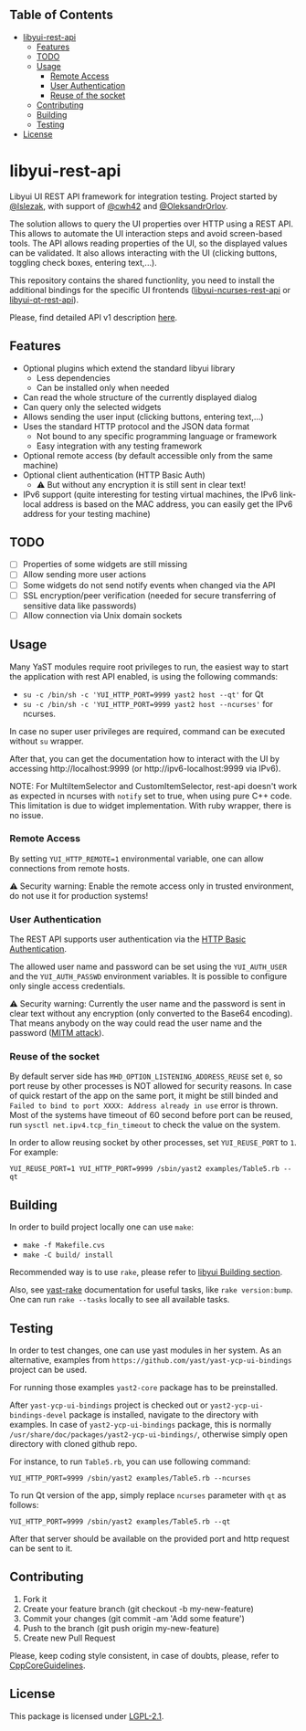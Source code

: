 ## Table of Contents
* [libyui-rest-api](#libyui-rest-api)
    * [Features](#features)
    * [TODO](#todo)
    * [Usage](#usage)
        * [Remote Access](#remote-access)
        * [User Authentication](#user-authentication)
        * [Reuse of the socket](#reuse-of-the-socket)
    * [Contributing](#contributing)
    * [Building](#building)
    * [Testing](#testing)
* [License](#license)

# libyui-rest-api

Libyui UI REST API framework for integration testing.
Project started by [@lslezak][], with support of [@cwh42][] and [@OleksandrOrlov][].

[@lslezak]: https://github.com/lslezak
[@cwh42]:   https://github.com/cwh42
[@oleksandrOrlov]: https://github.com/OleksandrOrlov

The solution allows to query the UI properties over HTTP using a REST API.
This allows to automate the UI interaction steps and avoid screen-based tools.
The API allows reading properties of the UI, so the displayed values can be validated.
It also allows interacting with the UI (clicking buttons, toggling
check boxes, entering text,...).

This repository contains the shared functionlity, you need to install
the additional bindings for the specific UI frontends
([libyui-ncurses-rest-api](https://github.com/libyui/libyui-ncurses-rest-api)
or [libyui-qt-rest-api](https://github.com/libyui/libyui-ncurses-rest-api)).

Please, find detailed API v1 description
[here](https://github.com/libyui/libyui-rest-api/blob/master/doc/API_v1.md).

## Features

- Optional plugins which extend the standard libyui library
  - Less dependencies
  - Can be installed only when needed
- Can read the whole structure of the currently displayed dialog
- Can query only the selected widgets
- Allows sending the user input (clicking buttons, entering text,...)
- Uses the standard HTTP protocol and the JSON data format
  - Not bound to any specific programming language or framework
  - Easy integration with any testing framework
- Optional remote access (by default accessible only from the same machine)
- Optional client authentication (HTTP Basic Auth)
  - :warning: But without any encryption it is still sent in clear text!
- IPv6 support (quite interesting for testing virtual machines, the IPv6 link-local
  address is based on the MAC address, you can easily get the IPv6 address for
  your testing machine)

## TODO

- [ ] Properties of some widgets are still missing
- [ ] Allow sending more user actions
- [ ] Some widgets do not send notify events when changed via the API
- [ ] SSL encryption/peer verification (needed for secure transferring of sensitive data
    like passwords)
- [ ] Allow connection via Unix domain sockets

## Usage

Many YaST modules require root privileges to run, the easiest way to start
the application with rest API enabled, is using the following commands:
* `su -c /bin/sh -c 'YUI_HTTP_PORT=9999 yast2 host --qt'` for Qt
* `su -c /bin/sh -c 'YUI_HTTP_PORT=9999 yast2 host --ncurses'` for ncurses.

In case no super user privileges are required, command can be executed without
`su` wrapper.

After that, you can get the documentation how to interact with the UI by accessing
http://localhost:9999 (or http://ipv6-localhost:9999 via IPv6).

NOTE: For MultiItemSelector and CustomItemSelector, rest-api doesn't work as expected
in ncurses with `notify` set to true, when using pure C++ code. This limitation is
due to widget implementation. With ruby wrapper, there is no issue.

### Remote Access

By setting `YUI_HTTP_REMOTE=1` environmental variable, one can allow connections
from remote hosts.

:warning: Security warning: Enable the remote access only in trusted environment,
do not use it for production systems!

### User Authentication

The REST API supports user authentication via the [HTTP Basic Authentication](
https://en.wikipedia.org/wiki/Basic_access_authentication).

The allowed user name and password can be set using the `YUI_AUTH_USER` and the
`YUI_AUTH_PASSWD` environment variables. It is possible to configure only single
access credentials.

:warning: Security warning: Currently the user name and the password is sent
in clear text without any encryption (only converted to the Base64 encoding).
That means anybody on the way could read the user name and the password
([MITM attack](https://en.wikipedia.org/wiki/Man-in-the-middle_attack)).

### Reuse of the socket

By default server side has `MHD_OPTION_LISTENING_ADDRESS_REUSE` set `0`,
so port reuse by other processes is NOT allowed for security reasons.
In case of quick restart of the app on the same port, it might be still binded
and `Failed to bind to port XXXX: Address already in use` error is thrown.
Most of the systems have timeout of 60 second before port can be reused,
run `sysctl net.ipv4.tcp_fin_timeout` to check the value on the system.

In order to allow reusing socket by other processes, set `YUI_REUSE_PORT` to `1`.
For example:
```
YUI_REUSE_PORT=1 YUI_HTTP_PORT=9999 /sbin/yast2 examples/Table5.rb --qt
```
## Building

In order to build project locally one can use `make`:
* `make -f Makefile.cvs`
* `make -C build/ install`

Recommended way is to use `rake`, please refer to
[libyui Building section](https://github.com/libyui/libyui#building).

Also, see [yast-rake](https://github.com/yast/yast-rake) documentation for
useful tasks, like `rake version:bump`.
One can run `rake --tasks` locally to see all available tasks.

## Testing

In order to test changes, one can use yast modules in her system.
As an alternative, examples from `https://github.com/yast/yast-ycp-ui-bindings`
project can be used.

For running those examples `yast2-core` package has to be preinstalled.

After `yast-ycp-ui-bindings` project is checked out or `yast2-ycp-ui-bindings-devel`
package is installed, navigate to the directory with examples. In case of
`yast2-ycp-ui-bindings` package, this is normally
`/usr/share/doc/packages/yast2-ycp-ui-bindings/`, otherwise simply open directory
with cloned github repo.

For instance, to run `Table5.rb`, you can use following command:
```
YUI_HTTP_PORT=9999 /sbin/yast2 examples/Table5.rb --ncurses
```

To run Qt version of the app, simply replace `ncurses` parameter with `qt` as
follows:
```
YUI_HTTP_PORT=9999 /sbin/yast2 examples/Table5.rb --qt
```

After that server should be available on the provided port and http request can
be sent to it.

## Contributing

1. Fork it
2. Create your feature branch (git checkout -b my-new-feature)
3. Commit your changes (git commit -am 'Add some feature')
4. Push to the branch (git push origin my-new-feature)
5. Create new Pull Request

Please, keep coding style consistent, in case of doubts, please, refer to
[CppCoreGuidelines](http://isocpp.github.io/CppCoreGuidelines/CppCoreGuidelines).

## License
This package is licensed under
[LGPL-2.1](http://www.gnu.org/licenses/lgpl-2.1.html).
